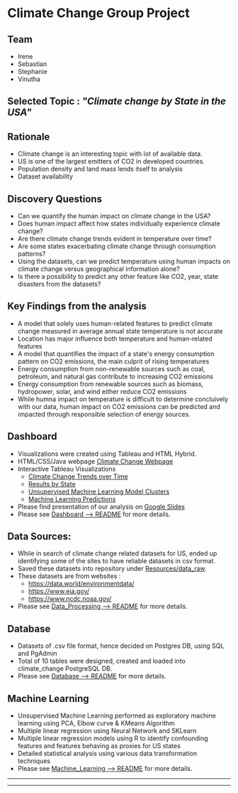 # Climate Change Group Project

## Team 
- Irene 
- Sebastian
- Stephanie
- Vinutha

## Selected Topic : <i><b>"Climate change by State in the USA"</i></b>

## Rationale
- Climate change is an interesting topic with lot of available data.
- US is one of the largest emitters of CO2 in developed countries.
- Population density and land mass lends itself to analysis
- Dataset availability

## Discovery Questions
- Can we quantify the human impact on climate change in the USA?
- Does human impact affect how states individually experience climate change?
- Are there climate change trends evident in temperature over time?
- Are some states exacerbating climate change through consumption patterns?
- Using the datasets, can we predict temperature using human impacts on climate change versus geographical information alone?
- Is there a possibility to predict any other feature like CO2, year, state disasters from the datasets?

## Key Findings from the analysis
- A model that solely uses human-related features to predict climate change measured in average annual state temperature is not accurate
- Location has major influence both temperature and human-related features
- A model that quantifies the impact of a state's energy consumption pattern on CO2 emissions, the main culprit of rising temperatures
- Energy consumption from non-renewable sources such as coal, petroleum, and natural gas contribute to increasing CO2 emissions
- Energy consumption from renewable sources such as biomass, hydropower, solar, and wind either reduce CO2 emissions
- While humna impact on temperature is difficult to determine concluively with our data, human impact on CO2 emissions can be predicted and impacted through responsible selection of energy sources. 

## Dashboard
- Visualizations were created using Tableau and HTML Hybrid.
- HTML/CSS/Java webpage <a href="https://irenedepacina.github.io/climate_change/">Climate Change Webpage</a>
- Interactive Tableau Visualizations
    - <a href="https://public.tableau.com/profile/irene.depacina#!/vizhome/ClimateChangeTrends_16174174601980/Dashboard1">Climate Change Trends over Time</a>
    - <a href="https://public.tableau.com/profile/irene.depacina#!/vizhome/ResultsbyState/Dashboard1">Results by State</a>
    - <a href="https://public.tableau.com/profile/stephanie.m.juniper#!/vizhome/Climate_Change_USA/FindingsbyCluster?publish=yes">Unsupervised Machine Learning Model Clusters</a>
    - <a href="https://public.tableau.com/profile/stephanie.m.juniper#!/vizhome/Temp_CO2_highlights/CO2_Key_Findings?publish=yes">Machine Learning Predictions</a>
- Please find presentation of our analysis on <a href="https://docs.google.com/presentation/d/15MENIOhjLSVF9AC3xavduDZ4B1AA4qlJFtM7gXTUJPA/edit#slide=id.p">Google Slides</a>
- Please see <a href="https://github.com/irenedepacina/final_project/blob/develop/Dashboard/README.md">Dashboard --> README</a> for more details.

## Data Sources:
- While in search of climate change related datasets for US, ended up identifying some of the sites to have reliable datasets in csv format.
- Saved these datasets into repository under <a href="https://github.com/irenedepacina/final_project/tree/develop/Resources/data_raw">Resources/data_raw</a>.
- These datasets are from websites :
    - https://data.world/environmentdata/
    - https://www.eia.gov/
    - https://www.ncdc.noaa.gov/
- Please see <a href="https://github.com/irenedepacina/final_project/blob/develop/Data_Processing/README.md">Data_Processing --> README</a> for more details.

## Database
- Datasets of .csv file format, hence decided on Postgres DB, using SQL and PgAdmin
- Total of 10 tables were designed, created and loaded into climate_change PostgreSQL DB.
- Please see <a href="https://github.com/irenedepacina/final_project/blob/develop/Database/README.md">Database --> README</a> for more details.

## Machine Learning
- Unsupervised Machine Learning performed as exploratory machine learning using PCA, Elbow curve & KMeans Algorithm
- Multiple linear regression using Neural Network and SKLearn
- Multiple linear regression models using R to identify confounding features and features behaving as proxies for US states
- Detailed statistical analysis using various data transformation techniques
- Please see <a href="https://github.com/irenedepacina/final_project/blob/develop/Machine_Learning/README.md">Machine_Learning --> README</a> for more details.
---
---